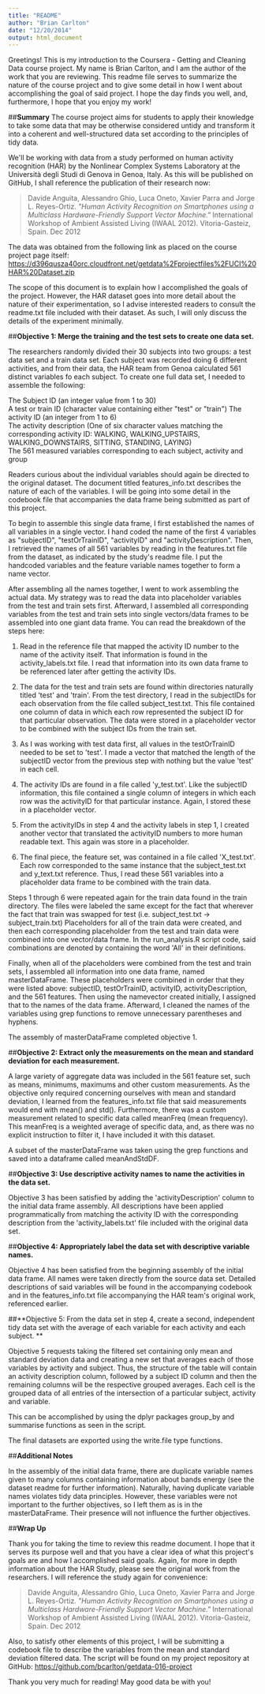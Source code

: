 ```yaml
---
title: "README"
author: "Brian Carlton"
date: "12/20/2014"
output: html_document
---
```



Greetings! This is my introduction to the Coursera - Getting and Cleaning Data course project.  My name is Brian Carlton, and I am the author of the work that you are reviewing.  This readme file serves to summarize the nature of the course project and to give some detail in how I went about accomplishing the goal of said project. I hope the day finds you well, and, furthermore, I hope that you enjoy my work!


##**Summary**
The course project aims for students to apply their knowledge to take some data that may be otherwise considered untidy and transform it into a coherent and well-structured data set according to the principles of tidy data. 

We'll be working with data from a study performed on human activity recognition (HAR) by the Nonlinear Complex Systems Laboratory at the Università degli Studi di Genova in Genoa, Italy.  As this will be published on GitHub, I shall reference the publication of their research now:

>Davide Anguita, Alessandro Ghio, Luca Oneto, Xavier Parra and Jorge L. Reyes-Ortiz. *"Human Activity Recognition on Smartphones using a Multiclass Hardware-Friendly Support Vector Machine."* International Workshop of Ambient Assisted Living (IWAAL 2012). Vitoria-Gasteiz, Spain. Dec 2012

The data was obtained from the following link as placed on the course project page itself: <https://d396qusza40orc.cloudfront.net/getdata%2Fprojectfiles%2FUCI%20HAR%20Dataset.zip>

The scope of this document is to explain how I accomplished the goals of the project.  However, the HAR dataset goes into more detail about the nature of their experimentation, so I advise interested readers to consult the readme.txt file included with their dataset. As such, I will only discuss the details of the experiment minimally.

##**Objective 1: Merge the training and the test sets to create one data set.**

The researchers randomly divided their 30 subjects into two groups: a test data set and a train data set.  Each subject was recorded doing 6 different activities, and from their data, the HAR team from Genoa calculated 561 distinct variables fo each subject. To create one full data set, I needed to assemble the following:

The Subject ID (an integer value from 1 to 30)  
A test or train ID (character value containing either "test" or "train") 
The activity ID (an integer from 1 to 6)  
The activity description (One of six character values matching the corresponding activity ID: WALKING, WALKING_UPSTAIRS, WALKING_DOWNSTAIRS, SITTING, STANDING, LAYING)   
The 561 measured variables corresponding to each subject, activity and group  

Readers curious about the individual variables should again be directed to the original dataset. The document titled features_info.txt describes the nature of each of the variables.  I will be going into some detail in the codebook file that accompanies the data frame being submitted as part of this project.

To begin to assemble this single data frame, I first established the names of all variables in a single vector.  I hand coded the name of the first 4 variables as "subjectID", "testOrTrainID", "activityID" and "activityDescription".  Then, I retrieved the names of all 561 variables by reading in the features.txt file from the dataset, as indicated by the study's readme file. I put the handcoded variables and the feature variable names together to form a name vector.

After assembling all the names together, I went to work assembling the actual data. My strategy was to read the data into placeholder variables from the test and train sets first. Afterward, I assembled all corresponding variables from the test and train sets into single vectors/data frames to be assembled into one giant data frame.  You can read the breakdown of the steps here:

1. Read in the reference file that mapped the activity ID number to the name of the activity itself.  That information is found in the activity_labels.txt file.  I read that information into its own data frame to be referenced later after getting the activity IDs.

2. The data for the test and train sets are found within directories naturally titled 'test' and 'train'.  From the test directory, I read in the subjectIDs for each observation from the file called subject_test.txt.  This file contained one column of data in which each row represented the subject ID for that particular observation.  The data were stored in a placeholder vector to be combined with the subject IDs from the train set.

3. As I was working with test data first, all values in the testOrTrainID needed to be set to 'test'.  I made a vector that matched the length of the subjectID vector from the previous step with nothing but the value 'test' in each cell.

4. The activity IDs are found in a file called 'y_test.txt'. Like the subjectID information, this file contained a single column of integers in which each row was the activityID for that particular instance. Again, I stored these in a placeholder vector.

5. From the activityIDs in step 4 and the activity labels in step 1, I created another vector that translated the activityID numbers to more human readable text.  This again was store in a placeholder.

6. The final piece, the feature set, was contained in a file called 'X_test.txt'.  Each row corresponded to the same instance that the subject_test.txt and y_text.txt reference. Thus, I read these 561 variables into a placeholder data frame to be combined with the train data.

Steps 1 through 6 were repeated again for the train data found in the train directory.  The files were labeled the same except for the fact that wherever the fact that train was swapped for test (i.e. subject_test.txt -> subject_train.txt)  Placeholders for all of the train data were created, and then each corresponding placeholder from the test and train data were combined into one vector/data frame.  In the run_analysis.R script code, said combinations are denoted by containing the word 'All' in their definitions.

Finally, when all of the placeholders were combined from the test and train sets, I assembled all information into one data frame, named masterDataFrame.  These placeholders were combined in order that they were listed above: subjectID, testOrTrainID, activityID, activityDescription, and the 561 features.  Then using the namevector created initially, I assigned that to the names of the data frame.  Afterward, I cleaned the names of the variables using grep functions to remove unnecessary parentheses and hyphens.

The assembly of masterDataFrame completed objective 1.


##**Objective 2: Extract only the measurements on the mean and standard deviation for each measurement.**

A large variety of aggregate data was included in the 561 feature set, such as means, minimums, maximums and other custom measurements.  As the objective only required concerning ourselves with mean and standard deviation, I learned from the features_info.txt file that said measurements would end with mean() and std().  Furthermore, there was a custom measurement related to specific data called meanFreq (mean frequency).  This meanFreq is a weighted average of specific data, and, as there was no explicit instruction to filter it, I have included it with this dataset.

A subset of the masterDataFrame was taken using the grep functions and saved into a dataframe called meanAndStdDF.

##**Objective 3: Use descriptive activity names to name the activities in the data set.**

Objective 3 has been satisfied by adding the 'activityDescription' column to the initial data frame assembly.  All descriptions have been applied programmatically from matching the activity ID with the corresponding description from the 'activity_labels.txt' file included with the original data set. 

##**Objective 4: Appropriately label the data set with descriptive variable names.**

Objective 4 has been satisfied from the beginning assembly of the initial data frame.  All names were taken directly from the source data set.  Detailed descriptions of said variables will be found in the accompanying codebook and in the features_info.txt file accompanying the HAR team's original work, referenced earlier.

##**Objective 5: From the data set in step 4, create a second, independent tidy data set with the average of each variable for each activity and each subject.  **

Objective 5 requests taking the filtered set containing only mean and standard deviation data and creating a new set that averages each of those variables by activity and subject.  Thus, the structure of the table will contain an activity description column, followed by a subject ID column and then the remaining columns will be the respective grouped averages.  Each cell is the grouped data of all entries of the intersection of a particular subject, activity and variable.  

This can be accomplished by using the dplyr packages group_by and summarise functions as seen in the script.

The final datasets are exported using the write.file type functions.

##**Additional Notes**

In the assembly of the initial data frame, there are duplicate variable names given to many columns containing information about bands energy (see the dataset readme for further information).  Naturally, having duplicate variable names violates tidy data principles.  However, these variables were not important to the further objectives, so I left them as is in the masterDataFrame.  Their presence will not influence the further objectives.  

##**Wrap Up**

Thank you for taking the time to review this readme document.  I hope that it serves its purpose well and that you have a clear idea of what this project's goals are and how I accomplished said goals.  Again, for more in depth information about the HAR Study, please see the original work from the researchers.  I will reference the study again for convenience:

>Davide Anguita, Alessandro Ghio, Luca Oneto, Xavier Parra and Jorge L. Reyes-Ortiz. *"Human Activity Recognition on Smartphones using a Multiclass Hardware-Friendly Support Vector Machine."* International Workshop of Ambient Assisted Living (IWAAL 2012). Vitoria-Gasteiz, Spain. Dec 2012

Also, to satisfy other elements of this project, I will be submitting a codebook file to describe the variables from the mean and standard deviation filtered data.  The script will be found on my project repository at GitHub: <https://github.com/bcarlton/getdata-016-project>

Thank you very much for reading!  May good data be with you!